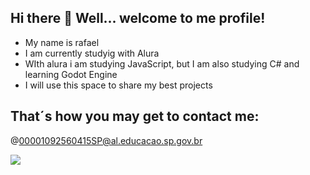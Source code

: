 ## Hi there 👋 Well... welcome to me profile!

- My name is rafael
- I am currently studyig with Alura
- WIth alura i am studying JavaScript, but I am also studying C# and learning Godot Engine
- I will use this space to share my best projects

## That´s how you may get to contact me:

@00001092560415SP@al.educacao.sp.gov.br
  
![](https://tenor.com/pt-BR/view/trolling-subnautica-aurora-we-do-a-little-trolling-we-do-a-lot-of-trolling-gif-21507333)


